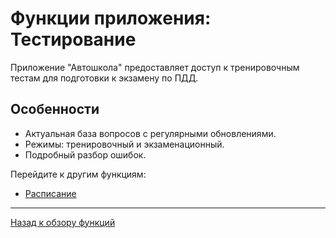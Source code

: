 # Функции приложения: Тестирование

Приложение "Автошкола" предоставляет доступ к тренировочным тестам для подготовки к экзамену по ПДД.

## Особенности
- Актуальная база вопросов с регулярными обновлениями.
- Режимы: тренировочный и экзаменационный.
- Подробный разбор ошибок.

Перейдите к другим функциям:
- [Расписание](scheduling.md)

---

[Назад к обзору функций](../overview.md)
